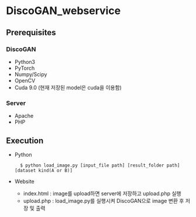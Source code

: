 # DiscoGAN_webservice

## Prerequisites
### DiscoGAN
- Python3
- PyTorch
- Numpy/Scipy
- OpenCV
- Cuda 9.0 (현재 저장된 model은 cuda을 이용함)

### Server
- Apache
- PHP

## Execution
- Python <br>

        $ python load_image.py [input_file path] [result_folder path] [dataset kind(A or B)]
    
- Website
  - index.html : image를 upload하면 server에 저장하고 upload.php 실행
  - upload.php : load_image.py를 실행시켜 DiscoGAN으로 image 변환 후 저장 및 출력


